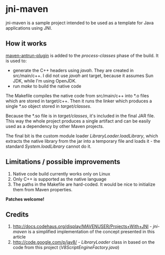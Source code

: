jni-maven
=========

jni-maven is a sample project intended to be used as a template for Java applications using JNI.

How it works
------------

[maven-antrun-plugin][] is added to the *process-classes* phase of the build. It is used to:

- generate the C++ headers using *javah*. They are created in src/main/c++. 
  I did not use *javah* ant target, because it assumes Sun JDK, while I'm using OpenJDK.
- run *make* to build the native code

The Makefile compiles the native code from src/main/c++ into \*.o files which are stored in target/c++. 
Then it runs the linker which produces a single \*.so object stored in *target/classes*.

Because the \*.so file is in *target/classes*, it's included in the final JAR file. This way the
whole project produces a single artifact and can be easily used as a dependency by other Maven projects.

The final bit is the custom module loader *LibraryLoader.loadLibrary*, which extracts the 
native library from the jar into a temporary file and loads it - the standard *System.loadLibrary* cannot do it.

Limitations / possible improvements
-----------------------------------

1. Native code build currently works only on Linux
2. Only C++ is supported as the native language
3. The paths in the Makefile are hard-coded. It would be nice to initialize them from Maven properties.

**Patches welcome!**

Credits
-------

1. <http://docs.codehaus.org/display/MAVENUSER/Projects+With+JNI> - *jni-maven* is a simplified 
   implementation of the concept presented in this article
2. <http://code.google.com/p/jav8/> - *LibraryLoader* class in based on the code from this 
   project (*V8ScriptEngineFactory.java*)

[maven-antrun-plugin]: http://maven.apache.org/plugins/maven-antrun-plugin/
